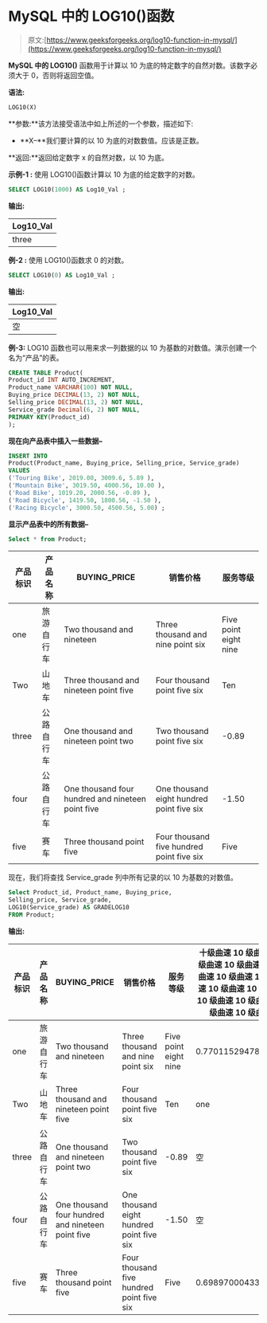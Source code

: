 # MySQL 中的 LOG10()函数

> 原文:[https://www.geeksforgeeks.org/log10-function-in-mysql/](https://www.geeksforgeeks.org/log10-function-in-mysql/)

**MySQL 中的 LOG10()** 函数用于计算以 10 为底的特定数字的自然对数。该数字必须大于 0，否则将返回空值。

**语法:**

```sql
LOG10(X)
```

**参数:**该方法接受语法中如上所述的一个参数，描述如下:

*   **X–**我们要计算的以 10 为底的对数数值。应该是正数。

**返回:**返回给定数字 x 的自然对数，以 10 为底。

**示例-1 :**
使用 LOG10()函数计算以 10 为底的给定数字的对数。

```sql
SELECT LOG10(1000) AS Log10_Val ;
```

**输出:**

| Log10_Val |
| --- |
| three |

**例-2 :**
使用 LOG10()函数求 0 的对数。

```sql
SELECT LOG10(0) AS Log10_Val ;
```

**输出:**

| Log10_Val |
| --- |
| 空 |

**例-3:**
LOG10 函数也可以用来求一列数据的以 10 为基数的对数值。演示创建一个名为“产品”的表。

```sql
CREATE TABLE Product(
Product_id INT AUTO_INCREMENT,  
Product_name VARCHAR(100) NOT NULL,
Buying_price DECIMAL(13, 2) NOT NULL,
Selling_price DECIMAL(13, 2) NOT NULL,
Service_grade Decimal(6, 2) NOT NULL,
PRIMARY KEY(Product_id)
);
```

**现在向产品表中插入一些数据–**

```sql
INSERT INTO  
Product(Product_name, Buying_price, Selling_price, Service_grade)
VALUES
('Touring Bike', 2019.00, 3009.6, 5.89 ),
('Mountain Bike', 3019.50, 4000.56, 10.00 ),
('Road Bike', 1019.20, 2000.56, -0.89 ),
('Road Bicycle', 1419.50, 1800.56, -1.50 ),
('Racing Bicycle', 3000.50, 4500.56, 5.00) ;
```

**显示产品表中的所有数据–**

```sql
Select * from Product;
```

| 产品标识 | 产品名称 | BUYING_PRICE | 销售价格 | 服务等级 |
| --- | --- | --- | --- | --- |
| one | 旅游自行车 | Two thousand and nineteen | Three thousand and nine point six | Five point eight nine |
| Two | 山地车 | Three thousand and nineteen point five | Four thousand point five six | Ten |
| three | 公路自行车 | One thousand and nineteen point two | Two thousand point five six | -0.89 |
| four | 公路自行车 | One thousand four hundred and nineteen point five | One thousand eight hundred point five six | -1.50 |
| five | 赛车 | Three thousand point five | Four thousand five hundred point five six | Five |

现在，我们将查找 Service_grade 列中所有记录的以 10 为基数的对数值。

```sql
Select Product_id, Product_name, Buying_price, 
Selling_price, Service_grade,
LOG10(Service_grade) AS GRADELOG10  
FROM Product;
```

**输出:**

| 产品标识 | 产品名称 | BUYING_PRICE | 销售价格 | 服务等级 | 十级曲速 10 级曲速 10 级曲速 10 级曲速 10 级曲速 10 级曲速 10 级曲速 10 级曲速 10 级曲速 10 级曲速 10 级曲速 10 级曲速 10 级曲速 |
| --- | --- | --- | --- | --- | --- |
| one | 旅游自行车 | Two thousand and nineteen | Three thousand and nine point six | Five point eight nine | 0.7701152947871016 |
| Two | 山地车 | Three thousand and nineteen point five | Four thousand point five six | Ten | one |
| three | 公路自行车 | One thousand and nineteen point two | Two thousand point five six | -0.89 | 空 |
| four | 公路自行车 | One thousand four hundred and nineteen point five | One thousand eight hundred point five six | -1.50 | 空 |
| five | 赛车 | Three thousand point five | Four thousand five hundred point five six | Five | 0.6989700043360189 |